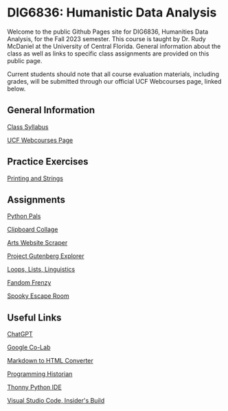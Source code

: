 # DIG6836: Humanistic Data Analysis

Welcome to the public Github Pages site for DIG6836, Humanities Data Analysis, for the Fall 2023 semester. This course is taught by Dr. Rudy McDaniel at the University of Central Florida. General information about the class as well as links to specific class assignments are provided on this public page.

Current students should note that all course evaluation materials, including grades, will be submitted through our official UCF Webcourses page, linked below.

## General Information
[Class Syllabus](syllabus)

[UCF Webcourses Page](https://webcourses.ucf.edu/courses/1435073)

## Practice Exercises
[Printing and Strings](practice_strings_print)


## Assignments
[Python Pals](assignment-python-pals)

[Clipboard Collage](assignment-clipboard-collage)

[Arts Website Scraper](assignment-arts-website-scraper)

[Project Gutenberg Explorer](assignment-gutenberg)

[Loops, Lists, Linguistics](assignment-loops-lists-linguistics)

[Fandom Frenzy](assignment-fandom-frenzy)

[Spooky Escape Room](assignment-spooky-escape-room)

## Useful Links
[ChatGPT](https://openai.com/blog/chatgpt)

[Google Co-Lab](https://colab.research.google.com/?utm_source=scs-index)

[Markdown to HTML Converter](https://markdowntohtml.com/)

[Programming Historian](https://programminghistorian.org/)

[Thonny Python IDE](https://thonny.org/)

[Visual Studio Code, Insider's Build](https://code.visualstudio.com/docs/?dv=win&build=insiders)


